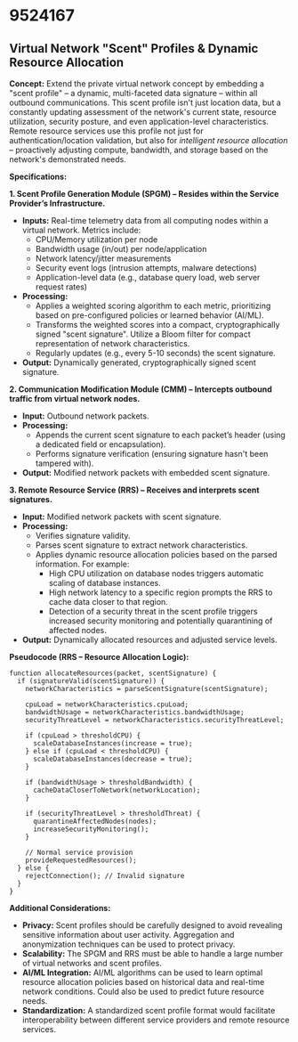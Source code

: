 # 9524167

## Virtual Network "Scent" Profiles & Dynamic Resource Allocation

**Concept:** Extend the private virtual network concept by embedding a "scent profile" – a dynamic, multi-faceted data signature – within all outbound communications. This scent profile isn't just location data, but a constantly updating assessment of the network's current state, resource utilization, security posture, and even application-level characteristics. Remote resource services use this profile not just for authentication/location validation, but also for *intelligent resource allocation* – proactively adjusting compute, bandwidth, and storage based on the network's demonstrated needs.

**Specifications:**

**1. Scent Profile Generation Module (SPGM) – Resides within the Service Provider’s Infrastructure.**

   *   **Inputs:** Real-time telemetry data from all computing nodes within a virtual network. Metrics include:
        *   CPU/Memory utilization per node
        *   Bandwidth usage (in/out) per node/application
        *   Network latency/jitter measurements
        *   Security event logs (intrusion attempts, malware detections)
        *   Application-level data (e.g., database query load, web server request rates)
   *   **Processing:**
        *   Applies a weighted scoring algorithm to each metric, prioritizing based on pre-configured policies or learned behavior (AI/ML).
        *   Transforms the weighted scores into a compact, cryptographically signed "scent signature".  Utilize a Bloom filter for compact representation of network characteristics.
        *   Regularly updates (e.g., every 5-10 seconds) the scent signature.
   *   **Output:** Dynamically generated, cryptographically signed scent signature.

**2. Communication Modification Module (CMM) – Intercepts outbound traffic from virtual network nodes.**

   *   **Input:** Outbound network packets.
   *   **Processing:**
        *   Appends the current scent signature to each packet’s header (using a dedicated field or encapsulation).
        *   Performs signature verification (ensuring signature hasn't been tampered with).
   *   **Output:** Modified network packets with embedded scent signature.

**3. Remote Resource Service (RRS) – Receives and interprets scent signatures.**

   *   **Input:** Modified network packets with scent signature.
   *   **Processing:**
        *   Verifies signature validity.
        *   Parses scent signature to extract network characteristics.
        *   Applies dynamic resource allocation policies based on the parsed information. For example:
            *   High CPU utilization on database nodes triggers automatic scaling of database instances.
            *   High network latency to a specific region prompts the RRS to cache data closer to that region.
            *   Detection of a security threat in the scent profile triggers increased security monitoring and potentially quarantining of affected nodes.
   *   **Output:** Dynamically allocated resources and adjusted service levels.

**Pseudocode (RRS – Resource Allocation Logic):**

```
function allocateResources(packet, scentSignature) {
  if (signatureValid(scentSignature)) {
    networkCharacteristics = parseScentSignature(scentSignature);

    cpuLoad = networkCharacteristics.cpuLoad;
    bandwidthUsage = networkCharacteristics.bandwidthUsage;
    securityThreatLevel = networkCharacteristics.securityThreatLevel;

    if (cpuLoad > thresholdCPU) {
      scaleDatabaseInstances(increase = true);
    } else if (cpuLoad < thresholdCPU) {
      scaleDatabaseInstances(decrease = true);
    }

    if (bandwidthUsage > thresholdBandwidth) {
      cacheDataCloserToNetwork(networkLocation);
    }

    if (securityThreatLevel > thresholdThreat) {
      quarantineAffectedNodes(nodes);
      increaseSecurityMonitoring();
    }

    // Normal service provision
    provideRequestedResources();
  } else {
    rejectConnection(); // Invalid signature
  }
}
```

**Additional Considerations:**

*   **Privacy:**  Scent profiles should be carefully designed to avoid revealing sensitive information about user activity. Aggregation and anonymization techniques can be used to protect privacy.
*   **Scalability:** The SPGM and RRS must be able to handle a large number of virtual networks and scent profiles.
*   **AI/ML Integration:**  AI/ML algorithms can be used to learn optimal resource allocation policies based on historical data and real-time network conditions.  Could also be used to predict future resource needs.
*   **Standardization:**  A standardized scent profile format would facilitate interoperability between different service providers and remote resource services.